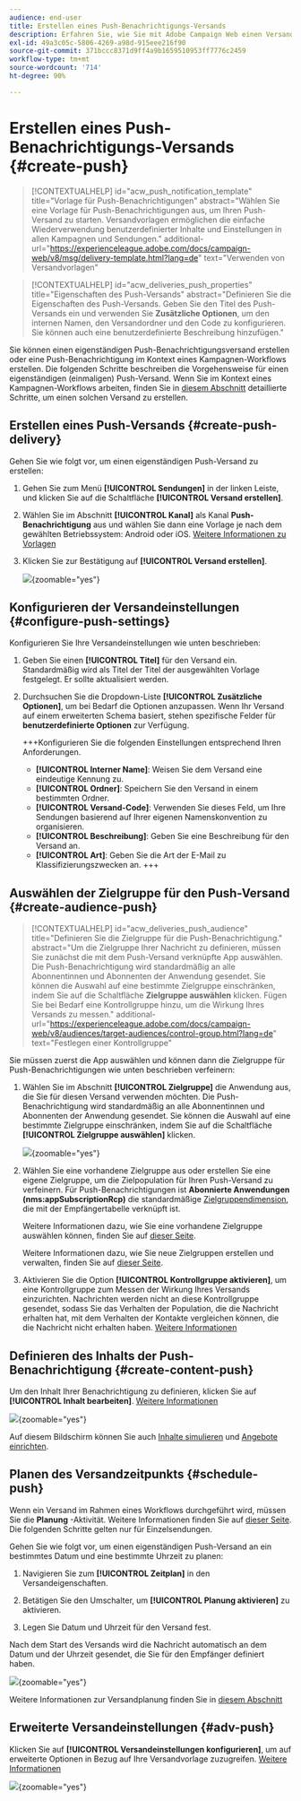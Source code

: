 ```yaml
---
audience: end-user
title: Erstellen eines Push-Benachrichtigungs-Versands
description: Erfahren Sie, wie Sie mit Adobe Campaign Web einen Versand für eine Push-Benachrichtigung erstellen
exl-id: 49a3c05c-5806-4269-a98d-915eee216f90
source-git-commit: 371bccc8371d9ff4a9b1659510953ff7776c2459
workflow-type: tm+mt
source-wordcount: '714'
ht-degree: 90%

---
```


# Erstellen eines Push-Benachrichtigungs-Versands {#create-push}

>[!CONTEXTUALHELP]
>id="acw_push_notification_template"
>title="Vorlage für Push-Benachrichtigungen"
>abstract="Wählen Sie eine Vorlage für Push-Benachrichtigungen aus, um Ihren Push-Versand zu starten. Versandvorlagen ermöglichen die einfache Wiederverwendung benutzerdefinierter Inhalte und Einstellungen in allen Kampagnen und Sendungen."
>additional-url="https://experienceleague.adobe.com/docs/campaign-web/v8/msg/delivery-template.html?lang=de" text="Verwenden von Versandvorlagen"


>[!CONTEXTUALHELP]
>id="acw_deliveries_push_properties"
>title="Eigenschaften des Push-Versands"
>abstract="Definieren Sie die Eigenschaften des Push-Versands. Geben Sie den Titel des Push-Versands ein und verwenden Sie **Zusätzliche Optionen**, um den internen Namen, den Versandordner und den Code zu konfigurieren. Sie können auch eine benutzerdefinierte Beschreibung hinzufügen."

Sie können einen eigenständigen Push-Benachrichtigungsversand erstellen oder eine Push-Benachrichtigung im Kontext eines Kampagnen-Workflows erstellen. Die folgenden Schritte beschreiben die Vorgehensweise für einen eigenständigen (einmaligen) Push-Versand. Wenn Sie im Kontext eines Kampagnen-Workflows arbeiten, finden Sie in [diesem Abschnitt](../workflows/activities/channels.md#create-a-delivery-in-a-campaign-workflow) detaillierte Schritte, um einen solchen Versand zu erstellen.

## Erstellen eines Push-Versands {#create-push-delivery}

Gehen Sie wie folgt vor, um einen eigenständigen Push-Versand zu erstellen:

1. Gehen Sie zum Menü **[!UICONTROL Sendungen]** in der linken Leiste, und klicken Sie auf die Schaltfläche **[!UICONTROL Versand erstellen]**.

1. Wählen Sie im Abschnitt **[!UICONTROL Kanal]** als Kanal **Push-Benachrichtigung** aus und wählen Sie dann eine Vorlage je nach dem gewählten Betriebssystem: Android oder iOS. [Weitere Informationen zu Vorlagen](../msg/delivery-template.md)

1. Klicken Sie zur Bestätigung auf **[!UICONTROL Versand erstellen]**.

   ![](assets/push_create_1.png){zoomable=&quot;yes&quot;}

## Konfigurieren der Versandeinstellungen {#configure-push-settings}

Konfigurieren Sie Ihre Versandeinstellungen wie unten beschrieben:

1. Geben Sie einen **[!UICONTROL Titel]** für den Versand ein. Standardmäßig wird als Titel der Titel der ausgewählten Vorlage festgelegt. Er sollte aktualisiert werden.

1. Durchsuchen Sie die Dropdown-Liste **[!UICONTROL Zusätzliche Optionen]**, um bei Bedarf die Optionen anzupassen. Wenn Ihr Versand auf einem erweiterten Schema basiert, stehen spezifische Felder für **benutzerdefinierte Optionen** zur Verfügung.

   +++Konfigurieren Sie die folgenden Einstellungen entsprechend Ihren Anforderungen.
   * **[!UICONTROL Interner Name]**: Weisen Sie dem Versand eine eindeutige Kennung zu.
   * **[!UICONTROL Ordner]**: Speichern Sie den Versand in einem bestimmten Ordner.
   * **[!UICONTROL Versand-Code]**: Verwenden Sie dieses Feld, um Ihre Sendungen basierend auf Ihrer eigenen Namenskonvention zu organisieren.
   * **[!UICONTROL Beschreibung]**: Geben Sie eine Beschreibung für den Versand an.
   * **[!UICONTROL Art]**: Geben Sie die Art der E-Mail zu Klassifizierungszwecken an.
+++


## Auswählen der Zielgruppe für den Push-Versand {#create-audience-push}

>[!CONTEXTUALHELP]
>id="acw_deliveries_push_audience"
>title="Definieren Sie die Zielgruppe für die Push-Benachrichtigung."
>abstract="Um die Zielgruppe Ihrer Nachricht zu definieren, müssen Sie zunächst die mit dem Push-Versand verknüpfte App auswählen. Die Push-Benachrichtigung wird standardmäßig an alle Abonnentinnen und Abonnenten der Anwendung gesendet. Sie können die Auswahl auf eine bestimmte Zielgruppe einschränken, indem Sie auf die Schaltfläche **Zielgruppe auswählen** klicken. Fügen Sie bei Bedarf eine Kontrollgruppe hinzu, um die Wirkung Ihres Versands zu messen."
>additional-url="https://experienceleague.adobe.com/docs/campaign-web/v8/audiences/target-audiences/control-group.html?lang=de" text="Festlegen einer Kontrollgruppe"


Sie müssen zuerst die App auswählen und können dann die Zielgruppe für Push-Benachrichtigungen wie unten beschrieben verfeinern:

1. Wählen Sie im Abschnitt **[!UICONTROL Zielgruppe]** die Anwendung aus, die Sie für diesen Versand verwenden möchten. Die Push-Benachrichtigung wird standardmäßig an alle Abonnentinnen und Abonnenten der Anwendung gesendet. Sie können die Auswahl auf eine bestimmte Zielgruppe einschränken, indem Sie auf die Schaltfläche **[!UICONTROL Zielgruppe auswählen]** klicken. 

   ![](assets/push_create_2.png){zoomable=&quot;yes&quot;}

1. Wählen Sie eine vorhandene Zielgruppe aus oder erstellen Sie eine eigene Zielgruppe, um die Zielpopulation für Ihren Push-Versand zu verfeinern. Für Push-Benachrichtigungen ist **Abonnierte Anwendungen (nms:appSubscriptionRcp)** die standardmäßige [Zielgruppendimension](../audience/about-recipients.md#targeting-dimensions), die mit der Empfängertabelle verknüpft ist.

   Weitere Informationen dazu, wie Sie eine vorhandene Zielgruppe auswählen können, finden Sie auf [dieser Seite](../audience/add-audience.md).

   Weitere Informationen dazu, wie Sie neue Zielgruppen erstellen und verwalten, finden Sie auf [dieser Seite](../audience/one-time-audience.md).

1. Aktivieren Sie die Option **[!UICONTROL Kontrollgruppe aktivieren]**, um eine Kontrollgruppe zum Messen der Wirkung Ihres Versands einzurichten. Nachrichten werden nicht an diese Kontrollgruppe gesendet, sodass Sie das Verhalten der Population, die die Nachricht erhalten hat, mit dem Verhalten der Kontakte vergleichen können, die die Nachricht nicht erhalten haben. [Weitere Informationen](../audience/control-group.md)

## Definieren des Inhalts der Push-Benachrichtigung {#create-content-push}

Um den Inhalt Ihrer Benachrichtigung zu definieren, klicken Sie auf **[!UICONTROL Inhalt bearbeiten]**. [Weitere Informationen](content-push.md)

![](assets/push_create_5.png){zoomable=&quot;yes&quot;}

Auf diesem Bildschirm können Sie auch [Inhalte simulieren](../preview-test/preview-test.md) und [Angebote einrichten](../msg/offers.md).

## Planen des Versandzeitpunkts {#schedule-push}

Wenn ein Versand im Rahmen eines Workflows durchgeführt wird, müssen Sie die **Planung** -Aktivität. Weitere Informationen finden Sie auf [dieser Seite](../workflows/activities/scheduler.md). Die folgenden Schritte gelten nur für Einzelsendungen.

Gehen Sie wie folgt vor, um einen eigenständigen Push-Versand an ein bestimmtes Datum und eine bestimmte Uhrzeit zu planen:

1. Navigieren Sie zum **[!UICONTROL Zeitplan]** in den Versandeigenschaften.

1. Betätigen Sie den Umschalter, um **[!UICONTROL Planung aktivieren]** zu aktivieren.

1. Legen Sie Datum und Uhrzeit für den Versand fest.

Nach dem Start des Versands wird die Nachricht automatisch an dem Datum und der Uhrzeit gesendet, die Sie für den Empfänger definiert haben.

![](assets/push_create_3.png){zoomable=&quot;yes&quot;}

Weitere Informationen zur Versandplanung finden Sie in [diesem Abschnitt](../msg/gs-messages.md#gs-schedule)

## Erweiterte Versandeinstellungen {#adv-push}

Klicken Sie auf **[!UICONTROL Versandeinstellungen konfigurieren]**, um auf erweiterte Optionen in Bezug auf Ihre Versandvorlage zuzugreifen. [Weitere Informationen](../advanced-settings/delivery-settings.md)

![](assets/push_create_4.png){zoomable=&quot;yes&quot;}

